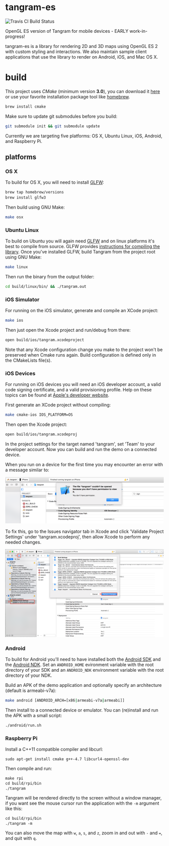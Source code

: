 tangram-es
==========

![Travis CI Build Status](https://travis-ci.org/tangrams/tangram-es.svg?branch=master)

OpenGL ES version of Tangram for mobile devices - EARLY work-in-progress!

tangram-es is a library for rendering 2D and 3D maps using OpenGL ES 2 with custom styling and interactions. We also maintain sample client applications that use the library to render on Android, iOS, and Mac OS X. 

build
=====
This project uses _CMake_ (minimum version **3.0**), you can download it [here](http://www.cmake.org/download/) or use your favorite installation package tool like [homebrew](http://brew.sh/).

```bash
brew install cmake
```

Make sure to update git submodules before you build:

```bash
git submodule init && git submodule update
```

Currently we are targeting five platforms: OS X, Ubuntu Linux, iOS, Android, and Raspberry Pi. 

## platforms ##

### OS X ###
To build for OS X, you will need to install [GLFW](http://www.glfw.org/): 

```bash
brew tap homebrew/versions
brew install glfw3
```

Then build using GNU Make:

```bash
make osx
```

### Ubuntu Linux ###
To build on Ubuntu you will again need [GLFW](http://www.glfw.org/) and on linux platforms it's best to compile from source. GLFW provides [instructions for compiling the library](http://www.glfw.org/docs/latest/compile.html). Once you've installed GLFW, build Tangram from the project root using GNU Make:

```bash
make linux
```

Then run the binary from the output folder:

```bash
cd build/linux/bin/ && ./tangram.out
```

### iOS Simulator ###
For running on the iOS simulator, generate and compile an XCode project:

```bash
make ios
```

Then just open the Xcode project and run/debug from there: 

```bash
open build/ios/tangram.xcodeproject
```

Note that any Xcode configuration change you make to the project won't be preserved when Cmake runs again. Build configuration is defined only in the CMakeLists file(s).

### iOS Devices ###
For running on iOS devices you will need an iOS developer account, a valid code signing certificate, and a valid provisioning profile. Help on these topics can be found at [Apple's developer website](http://developer.apple.com). 

First generate an XCode project without compiling:

```bash
make cmake-ios IOS_PLATFORM=OS
```

Then open the Xcode project:

```bash
open build/ios/tangram.xcodeproj
```

In the project settings for the target named 'tangram', set 'Team' to your developer account. Now you can build and run the demo on a connected device.

When you run on a device for the first time you may encounter an error with a message similar to:

![`The file ... couldn’t be opened because you don’t have permission to view it.`](images/ios-00-error.png)

To fix this, go to the Issues navigator tab in Xcode and click 'Validate Project Settings' under 'tangram.xcodeproj', then allow Xcode to perform any needed changes.

![Steps](images/ios-00-steps.png)

### Android ###
To build for Android you'll need to have installed both the [Android SDK](http://developer.android.com/sdk/installing/index.html?pkg=tools) and the [Android NDK](https://developer.android.com/tools/sdk/ndk/index.html). Set an `ANDROID_HOME` evironment variable with the root directory of your SDK and an `ANDROID_NDK` environment variable with the root directory of your NDK. 

Build an APK of the demo application and optionally specify an architecture (default is armeabi-v7a):

```bash
make android [ANDROID_ARCH=[x86|armeabi-v7a|armeabi]]
```

Then install to a connected device or emulator. You can (re)install and run the APK with a small script:

```bash
./android/run.sh
```

### Raspberry Pi ###

Install a C++11 compatible compiler and libcurl:

```
sudo apt-get install cmake g++-4.7 libcurl4-openssl-dev
```

Then compile and run:

```
make rpi
cd build/rpi/bin
./tangram
```

Tangram will be rendered directly to the screen without a window manager, if you want see the mouse cursor run the application with the ```-m``` argument like this:

```
cd build/rpi/bin
./tangram -m
```

You can also move the map with `w`, `a`, `s`, and `z`, zoom in and out with `-` and `=`, and quit with `q`.

